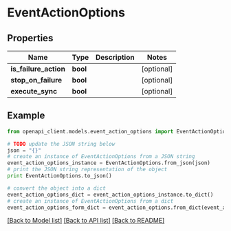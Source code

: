 # EventActionOptions


## Properties
Name | Type | Description | Notes
------------ | ------------- | ------------- | -------------
**is_failure_action** | **bool** |  | [optional]
**stop_on_failure** | **bool** |  | [optional]
**execute_sync** | **bool** |  | [optional]

## Example

```python
from openapi_client.models.event_action_options import EventActionOptions

# TODO update the JSON string below
json = "{}"
# create an instance of EventActionOptions from a JSON string
event_action_options_instance = EventActionOptions.from_json(json)
# print the JSON string representation of the object
print EventActionOptions.to_json()

# convert the object into a dict
event_action_options_dict = event_action_options_instance.to_dict()
# create an instance of EventActionOptions from a dict
event_action_options_form_dict = event_action_options.from_dict(event_action_options_dict)
```
[[Back to Model list]](../README.md#documentation-for-models) [[Back to API list]](../README.md#documentation-for-api-endpoints) [[Back to README]](../README.md)
